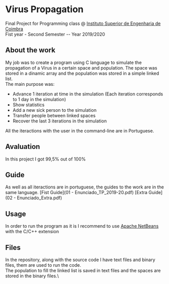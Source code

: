 # Virus Propagation
Final Project for Programming class @ [Instituto Superior de Engenharia de Coimbra](https://www.isec.pt/PT/Default.aspx)\
Fist year - Second Semester -- Year 2019/2020

## About the work
My job was to create a program using C language to simulate the propagation of a Virus in a certain space and population.
The space was stored in a dinamic array and the population was stored in a simple linked list.\
The main purpose was:
  - Advance 1 iteration at time in the simulation (Each iteration corresponds to 1 day in the simulation)
  - Show statistics
  - Add a new sick person to the simulation
  - Transfer people between linked spaces
  - Recover the last 3 iterations in the simulation
  
All the iteractions with the user in the command-line are in Portuguese.

## Avaluation
In this project I got 99,5% out of 100%

## Guide
As well as all iteractions are in portuguese, the guides to the work are in the same language.
[Fist Guide](01 - Enunciado_TP_2019-20.pdf)
[Extra Guide](02 - Enunciado_Extra.pdf)

## Usage
In order to run the program as it is I recommend to use [Apache NetBeans](https://netbeans.apache.org/download/nb120/nb120.html) with the C/C++ extension

## Files
In the repository, along with the source code I have text files and binary files, them are used to run the code.\
The population to fill the linked list is saved in text files and the spaces are stored in the binary files.\
